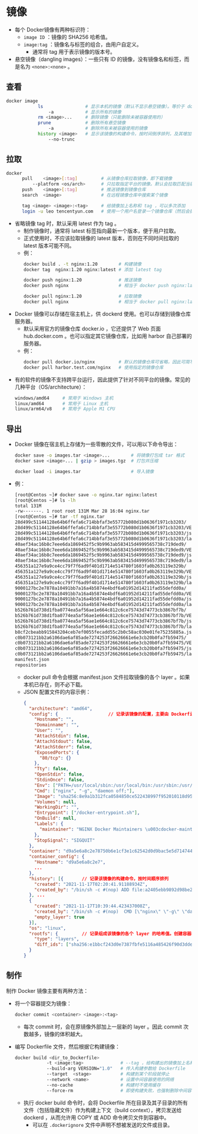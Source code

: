 # 镜像

- 每个 Docker镜像有两种标识符：
  - `image ID` ：镜像的 SHA256 哈希值。
  - `image:tag` ：镜像名与标签的组合，由用户自定义。
    - 通常将 tag 用于表示镜像的版本号。
- 悬空镜像（dangling images）：一些只有 ID 的镜像，没有镜像名和标签，而是名为 `<none>:<none>` 。

## 查看

```sh
docker image
            ls                # 显示本机的镜像（默认不显示悬空镜像）。等价于 docker images 命令
                -a            # 显示所有的镜像
            rm <image>...     # 删除镜像（只能删除未被容器使用的）
            prune             # 删除所有悬空镜像
                -a            # 删除所有未被容器使用的镜像
            history <image>   # 显示该镜像的构建命令，按时间倒序排列，及其增加的 layer 大小
                --no-trunc
```

## 拉取

```sh
docker
      pull    <image>[:tag]         # 从镜像仓库拉取镜像，即下载镜像
          --platform <os/arch>      # 只拉取指定平台的镜像。默认会拉取匹配当前操作系统的所有镜像
      push    <image>[:tag]         # 推送镜像到镜像仓库
      search  <image>               # 在远程镜像仓库中搜索某个镜像

      tag <image> <image>:<tag>     # 给镜像加上名称和 tag ，可以多次添加
      login -u leo tencentyun.com   # 使用一个用户名登录一个镜像仓库（然后会提示输入密码）
```
- 省略镜像 tag 时，默认采用 latest 作为 tag 。
  - 制作镜像时，通常将 latest 标签指向最新一个版本，便于用户拉取。
  - 正式使用时，不应该拉取镜像的 latest 版本，否则在不同时间拉取的 latest 版本可能不同。
  - 例：
    ```sh
    docker build . -t nginx:1.20        # 构建镜像
    docker tag  nginx:1.20 nginx:latest # 添加 latest tag

    docker push nginx:1.20              # 推送镜像
    docker push nginx                   # 相当于 docker push nginx:latest

    docker pull nginx:1.20              # 拉取镜像
    docker pull nginx                   # 相当于 docker pull nginx:latest
    ```
- Docker 镜像可以存储在宿主机上，供 dockerd 使用。也可以存储到镜像仓库服务器。
  - 默认采用官方的镜像仓库 docker.io ，它还提供了 Web 页面 hub.docker.com 。也可以指定其它镜像仓库，比如用 harbor 自己部署的服务器。
  - 例：
    ```sh
    docker pull docker.io/nginx         # 默认的镜像仓库可省略，因此可简写为 docker pull nginx
    docker pull harbor.test.com/nginx   # 使用指定的镜像仓库
    ```
- 有的软件的镜像不支持跨平台运行，因此提供了针对不同平台的镜像。常见的几种平台（OS/architecture）：
  ```sh
  windows/amd64     # 常用于 Windows 主机
  linux/amd64       # 常用于 Linux 主机
  linux/arm64/v8    # 常用于 Apple M1 CPU
  ```

## 导出

- Docker 镜像在宿主机上存储为一些零散的文件，可以用以下命令导出：
  ```sh
  docker save -o images.tar <image>...        # 将镜像打包成 tar 格式
  docker save <image>... | gzip > images.tgz  # 打包并压缩

  docker load -i images.tar                   # 导入镜像
  ```
- 例：
  ```sh
  [root@Centos ~]# docker save -o nginx.tar nginx:latest
  [root@Centos ~]# ls -lh
  total 131M
  -rw-------. 1 root root 131M Mar 28 16:04 nginx.tar
  [root@Centos ~]# tar -tf nginx.tar
  28d499c51144128e64b6ffefa6c714bbfaf3e55772b080d1b0636f1971cb3203/           # 每个目录对应一层 layer 。目录名是此时导出文件的哈希值，并不等于 layer.tar 的哈希值
  28d499c51144128e64b6ffefa6c714bbfaf3e55772b080d1b0636f1971cb3203/VERSION    # 该 layer 的格式规范，目前为 1.0
  28d499c51144128e64b6ffefa6c714bbfaf3e55772b080d1b0636f1971cb3203/json       # 该 layer 的配置文件，记录了其 id、父级 layer 的 id、构建时的 container_config
  28d499c51144128e64b6ffefa6c714bbfaf3e55772b080d1b0636f1971cb3203/layer.tar  # 该 layer 包含的所有文件
  40aef34ac16b8c7eee6da1869452f5c9b9963ab583415d4999565738c719ded9/
  40aef34ac16b8c7eee6da1869452f5c9b9963ab583415d4999565738c719ded9/VERSION
  40aef34ac16b8c7eee6da1869452f5c9b9963ab583415d4999565738c719ded9/json
  40aef34ac16b8c7eee6da1869452f5c9b9963ab583415d4999565738c719ded9/layer.tar
  456351a127e9a9ce4cc79f7f6ad9f401d1714e514780f1603fa0b263119e329b/
  456351a127e9a9ce4cc79f7f6ad9f401d1714e514780f1603fa0b263119e329b/VERSION
  456351a127e9a9ce4cc79f7f6ad9f401d1714e514780f1603fa0b263119e329b/json
  456351a127e9a9ce4cc79f7f6ad9f401d1714e514780f1603fa0b263119e329b/layer.tar
  9000127bc2e7878a10491bb7a16a4b5874e4bdf6a01952d14211fad55defdd0a/
  9000127bc2e7878a10491bb7a16a4b5874e4bdf6a01952d14211fad55defdd0a/VERSION
  9000127bc2e7878a10491bb7a16a4b5874e4bdf6a01952d14211fad55defdd0a/json
  9000127bc2e7878a10491bb7a16a4b5874e4bdf6a01952d14211fad55defdd0a/layer.tar
  b526b761d738d1fba0774ea5af56ae1e664c812c6ce75743d74773cb3867bf7b/
  b526b761d738d1fba0774ea5af56ae1e664c812c6ce75743d74773cb3867bf7b/VERSION
  b526b761d738d1fba0774ea5af56ae1e664c812c6ce75743d74773cb3867bf7b/json
  b526b761d738d1fba0774ea5af56ae1e664c812c6ce75743d74773cb3867bf7b/layer.tar
  b8cf2cbeabb915843204ceb7ef0055fecadd55c2b0c58ac030e01fe75235885a.json       # 一个以镜像哈希值为名的 JSON 文件，记录该镜像的详细配置
  c0b073121bb2a6106dae6af85ade7274253f26626661e6e3cb20b0fa7fb59475/
  c0b073121bb2a6106dae6af85ade7274253f26626661e6e3cb20b0fa7fb59475/VERSION
  c0b073121bb2a6106dae6af85ade7274253f26626661e6e3cb20b0fa7fb59475/json
  c0b073121bb2a6106dae6af85ade7274253f26626661e6e3cb20b0fa7fb59475/layer.tar
  manifest.json                                                               # 镜像的结构简介，记录了镜像名、tag、JSON 配置文件的路径、各个 layer 的路径
  repositories
  ```
  - docker pull 命令会根据 manifest.json 文件拉取镜像的各个 layer 。如果本机已存在，则不必下载。
  - JSON 配置文件的内容示例：
    ```json
    {
      "architecture": "amd64",
      "config": {                   // 记录该镜像的配置，主要由 Dockerfile 决定
        "Hostname": "",
        "Domainname": "",
        "User": "",
        "AttachStdin": false,
        "AttachStdout": false,
        "AttachStderr": false,
        "ExposedPorts": {
          "80/tcp": {}
        },
        "Tty": false,
        "OpenStdin": false,
        "StdinOnce": false,
        "Env": ["PATH=/usr/local/sbin:/usr/local/bin:/usr/sbin:/usr/bin:/sbin:/bin", "NGINX_VERSION=1.20.2", "NJS_VERSION=0.7.0", "PKG_RELEASE=1~bullseye"],
        "Cmd": ["nginx", "-g", "daemon off;"],
        "Image": "sha256:8e9a1b312fca0584850ce522438997f952010118d95f408add7eed34b8a2462d",
        "Volumes": null,
        "WorkingDir": "",
        "Entrypoint": ["/docker-entrypoint.sh"],
        "OnBuild": null,
        "Labels": {
          "maintainer": "NGINX Docker Maintainers \u003cdocker-maint@nginx.com\u003e"
        },
        "StopSignal": "SIGQUIT"
      },
      "container": "d9a5e6a8c2e78750b6e1cf3e1c62542d0d9bac5e5d714744a652974b20b3f987",    // 记录构建镜像时的最后一个中间容器
      "container_config": {
        "Hostname": "d9a5e6a8c2e7",
        ...
      },
      "history": [{       // 记录该镜像的构建命令，按时间顺序排列
        "created": "2021-11-17T02:20:41.91188934Z",
        "created_by": "/bin/sh -c #(nop) ADD file:a2405ebb9892d98be2eb585f6121864d12b3fd983ebf15e5f0b7486e106a79c6 in / "
      }, ...
      {
        "created": "2021-11-17T10:39:44.423437008Z",
        "created_by": "/bin/sh -c #(nop)  CMD [\"nginx\" \"-g\" \"daemon off;\"]",
        "empty_layer": true
      }],
      "os": "linux",
      "rootfs": {         // 记录组成该镜像的各个 layer 的哈希值。创建容器时需要按先后顺序载入这些 layer ，生成 RootFS 文件系统
        "type": "layers",
        "diff_ids": ["sha256:e1bbcf243d0e7387fbfe5116a485426f90d3ddeb0b1738dca4e3502b6743b325", "sha256:72e7342f59d8d99e69f1a39796e9023fee99f2b9c72bfe75cd7cc8c86b43c918", ...]
      }
    }
    ```

## 制作

制作 Docker 镜像主要有两种方法：
- 将一个容器提交为镜像：
  ```sh
  docker commit <container> <image>:<tag>
  ```
  - 每次 commit 时，会在原镜像外部加上一层新的 layer 。因此 commit 次数越多，镜像的体积越大。

- 编写 Dockerfile 文件，然后根据它构建镜像：
  ```sh
  docker build <dir_to_Dockerfile>
              -t <image:tag>              # --tag ，给构建出的镜像加上名称和标签
              --build-arg VERSION="1.0"   # 传入构建参数给 Dockerfile
              --target  <stage>           # 构建到某个阶段就停止
              --network <name>            # 设置中间容器使用的网络
              --no-cache                  # 构建时不使用缓存
              --force-rm                  # 即使构建失败，也强制删除中间容器
  ```
  - 执行 docker build 命令时，会将 Dockerfile 所在目录及其子目录的所有文件（包括隐藏文件）作为构建上下文（build context），拷贝发送给 dockerd ，从而允许用 COPY 或 ADD 命令拷贝文件到容器中。
    - 可以在 `.dockerignore` 文件中声明不想被发送的文件或目录。

